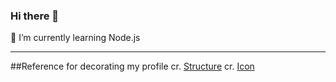 ### Hi there 👋
🌱 I’m currently learning Node.js
***
##Reference for decorating my profile
cr. [Structure]([https://gist.github.com/rxaviers/7360908](https://github.com/adam-p/markdown-here/wiki/Markdown-Cheatsheet))
cr. [Icon](https://gist.github.com/rxaviers/7360908)
<!--
**worrapimpeem/worrapimpeem** is a ✨ _special_ ✨ repository because its `README.md` (this file) appears on your GitHub profile.



Here are some ideas to get you started:

- 🔭 I’m currently working on ...
- 🌱 I’m currently learning ...
- 👯 I’m looking to collaborate on ...
- 🤔 I’m looking for help with ...
- 💬 Ask me about ...
- 📫 How to reach me: ...
- 😄 Pronouns: ...
- ⚡ Fun fact: ...
-->
